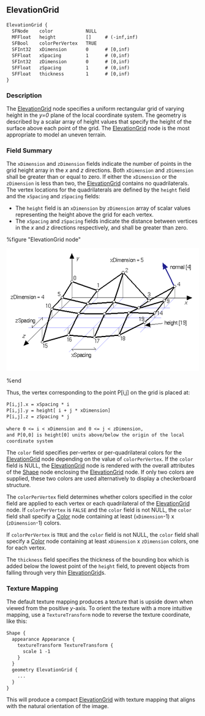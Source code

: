 ## ElevationGrid

```
ElevationGrid {
  SFNode    color            NULL
  MFFloat   height           []     # (-inf,inf)
  SFBool    colorPerVertex   TRUE
  SFInt32   xDimension       0      # [0,inf)
  SFFloat   xSpacing         1      # (0,inf)
  SFInt32   zDimension       0      # [0,inf)
  SFFloat   zSpacing         1      # (0,inf)
  SFFloat   thickness        1      # [0,inf)
}
```

### Description

The [ElevationGrid](elevationgrid.md#elevationgrid) node specifies a uniform
rectangular grid of varying height in the *y=0* plane of the local coordinate
system. The geometry is described by a scalar array of height values that
specify the height of the surface above each point of the grid. The
[ElevationGrid](elevationgrid.md#elevationgrid) node is the most appropriate to
model an uneven terrain.

### Field Summary

The `xDimension` and `zDimension` fields indicate the number of points in the
grid height array in the *x* and *z* directions. Both `xDimension` and
`zDimension` shall be greater than or equal to zero. If either the `xDimension`
or the `zDimension` is less than two, the
[ElevationGrid](elevationgrid.md#elevationgrid) contains no quadrilaterals. The
vertex locations for the quadrilaterals are defined by the `height` field and
the `xSpacing` and `zSpacing` fields:

- The `height` field is an `xDimension` by `zDimension` array of scalar values
representing the height above the grid for each vertex.
- The `xSpacing` and `zSpacing` fields indicate the distance between vertices in
the *x* and *z* directions respectively, and shall be greater than zero.

%figure "ElevationGrid node"

![ElevationGrid node](png/elevation_grid.png)

%end

Thus, the vertex corresponding to the point P[i,j] on the grid is placed at:

```
P[i,j].x = xSpacing * i
P[i,j].y = height[ i + j * xDimension]
P[i,j].z = zSpacing * j

where 0 <= i < xDimension and 0 <= j < zDimension,
and P[0,0] is height[0] units above/below the origin of the local
coordinate system
```

The `color` field specifies per-vertex or per-quadrilateral colors for the
[ElevationGrid](elevationgrid.md#elevationgrid) node depending on the value of
`colorPerVertex`. If the `color` field is NULL, the
[ElevationGrid](elevationgrid.md#elevationgrid) node is rendered with the
overall attributes of the [Shape](shape.md#shape) node enclosing the
[ElevationGrid](elevationgrid.md#elevationgrid) node. If only two colors are
supplied, these two colors are used alternatively to display a checkerboard
structure.

The `colorPerVertex` field determines whether colors specified in the color
field are applied to each vertex or each quadrilateral of the
[ElevationGrid](elevationgrid.md#elevationgrid) node. If `colorPerVertex` is
`FALSE` and the `color` field is not NULL, the `color` field shall specify a
[Color](color.md#color) node containing at least (`xDimension`-1) x
(`zDimension`-1) colors.

If `colorPerVertex` is `TRUE` and the `color` field is not NULL, the `color`
field shall specify a [Color](color.md#color) node containing at least
`xDimension` x `zDimension` colors, one for each vertex.

The `thickness` field specifies the thickness of the bounding box which is added
below the lowest point of the `height` field, to prevent objects from falling
through very thin [ElevationGrid](elevationgrid.md#elevationgrid)s.

### Texture Mapping

The default texture mapping produces a texture that is upside down when viewed
from the positive *y*-axis. To orient the texture with a more intuitive mapping,
use a `TextureTransform` node to reverse the texture coordinate, like this:

```
Shape {
  appearance Appearance {
    textureTransform TextureTransform {
      scale 1 -1
    }
  }
  geometry ElevationGrid {
    ...
  }
}
```

This will produce a compact [ElevationGrid](elevationgrid.md#elevationgrid) with
texture mapping that aligns with the natural orientation of the image.


